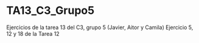 # TA13_C3_Grupo5
Ejercicios de la tarea 13 del C3, grupo 5 (Javier, Aitor y Camila) 
Ejercicio 5, 12 y 18 de la Tarea 12
